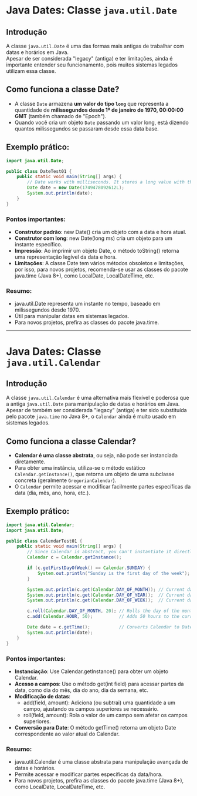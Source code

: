 # Java Dates: Classe `java.util.Date`

## Introdução

A classe `java.util.Date` é uma das formas mais antigas de trabalhar com datas e horários em Java.  
Apesar de ser considerada "legacy" (antiga) e ter limitações, ainda é importante entender seu funcionamento, 
pois muitos sistemas legados utilizam essa classe.

## Como funciona a classe Date?

- A classe `Date` armazena **um valor do tipo `long`** que representa a quantidade de **milissegundos desde 1º de janeiro de 1970, 00:00:00 GMT** (também chamado de "Epoch").
- Quando você cria um objeto `Date` passando um valor long, está dizendo quantos milissegundos se passaram desde essa data base.

## Exemplo prático:

```java
import java.util.Date;

public class DateTest01 {
    public static void main(String[] args) {
        // Date works with milliseconds. It stores a long value with the ms since 1970
        Date date = new Date(1749478092612L);
        System.out.println(date);
    }
}
```
### Pontos importantes:

- **Construtor padrão**: new Date() cria um objeto com a data e hora atual.
- **Construtor com long**: new Date(long ms) cria um objeto para um instante específico.
- **Impressão**: Ao imprimir um objeto Date, o método toString() retorna uma representação legível da data e hora.
- **Limitações**: A classe Date tem vários métodos obsoletos e limitações, por isso, para novos projetos, recomenda-se usar as classes do pacote java.time (Java 8+), como LocalDate, LocalDateTime, etc.

### Resumo:

- java.util.Date representa um instante no tempo, baseado em milissegundos desde 1970.
- Útil para manipular datas em sistemas legados.
- Para novos projetos, prefira as classes do pacote java.time.

---

# Java Dates: Classe `java.util.Calendar`

## Introdução

A classe `java.util.Calendar` é uma alternativa mais flexível e poderosa que a antiga `java.util.Date` para manipulação de datas e horários em Java.  
Apesar de também ser considerada "legacy" (antiga) e ter sido substituída pelo pacote `java.time` no Java 8+, o `Calendar` ainda é muito usado em sistemas legados.

## Como funciona a classe Calendar?

- **Calendar é uma classe abstrata**, ou seja, não pode ser instanciada diretamente.
- Para obter uma instância, utiliza-se o método estático `Calendar.getInstance()`, que retorna um objeto de uma subclasse concreta (geralmente `GregorianCalendar`).
- O `Calendar` permite acessar e modificar facilmente partes específicas da data (dia, mês, ano, hora, etc.).

## Exemplo prático:

```java
import java.util.Calendar;
import java.util.Date;

public class CalendarTest01 {
    public static void main(String[] args) {
        // Since Calendar is abstract, you can't instantiate it directly.
        Calendar c = Calendar.getInstance();

        if (c.getFirstDayOfWeek() == Calendar.SUNDAY) {
            System.out.println("Sunday is the first day of the week");
        }

        System.out.println(c.get(Calendar.DAY_OF_MONTH)); // Current day of the month
        System.out.println(c.get(Calendar.DAY_OF_YEAR));  // Current day of the year
        System.out.println(c.get(Calendar.DAY_OF_WEEK));  // Current day of the week

        c.roll(Calendar.DAY_OF_MONTH, 20); // Rolls the day of the month by 20 (doesn't affect higher fields)
        c.add(Calendar.HOUR, 50);          // Adds 50 hours to the current time

        Date date = c.getTime();           // Converts Calendar to Date
        System.out.println(date);
    }
}
```
### Pontos importantes:

- **Instanciação**: Use Calendar.getInstance() para obter um objeto Calendar.
- **Acesso a campos**: Use o método get(int field) para acessar partes da data, como dia do mês, dia do ano, dia da semana, etc.
- **Modificação de datas**:
    - add(field, amount): Adiciona (ou subtrai) uma quantidade a um campo, ajustando os campos superiores se necessário.
    - roll(field, amount): Rola o valor de um campo sem afetar os campos superiores.
- **Conversão para Date**: O método getTime() retorna um objeto Date correspondente ao valor atual do Calendar.

### Resumo:

- java.util.Calendar é uma classe abstrata para manipulação avançada de datas e horários.
- Permite acessar e modificar partes específicas da data/hora.
- Para novos projetos, prefira as classes do pacote java.time (Java 8+), como LocalDate, LocalDateTime, etc.